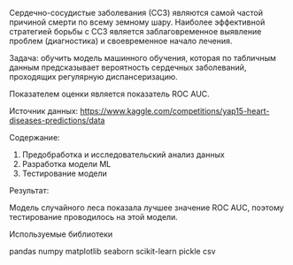 Сердечно-сосудистые заболевания (ССЗ) являются самой частой причиной смерти по всему земному шару. 
Наиболее эффективной стратегией борьбы с ССЗ является заблаговременное выявление проблем (диагностика) и своевременное начало лечения.

Задача: обучить модель машинного обучения, которая по табличным данным предсказывает вероятность сердечных заболеваний, проходящих регулярную диспансеризацию.

Показателем оценки является показатель ROC AUC.

Источник данных: https://www.kaggle.com/competitions/yap15-heart-diseases-predictions/data

Содержание:

1. Предобработка и исследовательский анализ данных
2. Разработка модели ML
3. Тестирование модели

Результат:

Модель случайного леса показала лучшее значение ROC AUC, поэтому тестирование проводилось на этой модели.

Используемые библиотеки

pandas
numpy
matplotlib
seaborn
scikit-learn
pickle
csv
